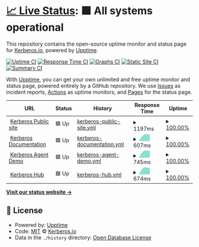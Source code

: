 # [📈 Live Status](https://kerberos..o): <!--live status--> **🟩 All systems operational**

This repository contains the open-source uptime monitor and status page for [Kerberos.io](https://kerberos.io), powered by [Upptime](https://github.com/upptime/upptime).

[![Uptime CI](https://github.com/kerberos-io/upptime/workflows/Uptime%20CI/badge.svg)](https://github.com/kerberos-io/upptime/actions?query=workflow%3A%22Uptime+CI%22)
[![Response Time CI](https://github.com/kerberos-io/upptime/workflows/Response%20Time%20CI/badge.svg)](https://github.com/kerberos-io/upptime/actions?query=workflow%3A%22Response+Time+CI%22)
[![Graphs CI](https://github.com/kerberos-io/upptime/workflows/Graphs%20CI/badge.svg)](https://github.com/kerberos-io/upptime/actions?query=workflow%3A%22Graphs+CI%22)
[![Static Site CI](https://github.com/kerberos-io/upptime/workflows/Static%20Site%20CI/badge.svg)](https://github.com/kerberos-io/upptime/actions?query=workflow%3A%22Static+Site+CI%22)
[![Summary CI](https://github.com/kerberos-io/upptime/workflows/Summary%20CI/badge.svg)](https://github.com/kerberos-io/upptime/actions?query=workflow%3A%22Summary+CI%22)

With [Upptime](https://upptime.js.org), you can get your own unlimited and free uptime monitor and status page, powered entirely by a GitHub repository. We use [Issues](https://github.com/kerberos-io/upptime/issues) as incident reports, [Actions](https://github.com/kerberos-io/upptime/actions) as uptime monitors, and [Pages](https://kerberos..o) for the status page.

<!--start: status pages-->
<!-- This summary is generated by Upptime (https://github.com/upptime/upptime) -->
<!-- Do not edit this manually, your changes will be overwritten -->
<!-- prettier-ignore -->
| URL | Status | History | Response Time | Uptime |
| --- | ------ | ------- | ------------- | ------ |
| <img alt="" src="https://favicons.githubusercontent.com/kerberos.io" height="13"> [Kerberos Public site](https://kerberos.io) | 🟩 Up | [kerberos-public-site.yml](https://github.com/kerberos-io/upptime/commits/HEAD/history/kerberos-public-site.yml) | <details><summary><img alt="Response time graph" src="./graphs/kerberos-public-site/response-time-week.png" height="20"> 1197ms</summary><br><a href="https://status.kerberos.io/history/kerberos-public-site"><img alt="Response time 1197" src="https://img.shields.io/endpoint?url=https%3A%2F%2Fraw.githubusercontent.com%2Fkerberos-io%2Fupptime%2FHEAD%2Fapi%2Fkerberos-public-site%2Fresponse-time.json"></a><br><a href="https://status.kerberos.io/history/kerberos-public-site"><img alt="24-hour response time 1197" src="https://img.shields.io/endpoint?url=https%3A%2F%2Fraw.githubusercontent.com%2Fkerberos-io%2Fupptime%2FHEAD%2Fapi%2Fkerberos-public-site%2Fresponse-time-day.json"></a><br><a href="https://status.kerberos.io/history/kerberos-public-site"><img alt="7-day response time 1197" src="https://img.shields.io/endpoint?url=https%3A%2F%2Fraw.githubusercontent.com%2Fkerberos-io%2Fupptime%2FHEAD%2Fapi%2Fkerberos-public-site%2Fresponse-time-week.json"></a><br><a href="https://status.kerberos.io/history/kerberos-public-site"><img alt="30-day response time 1197" src="https://img.shields.io/endpoint?url=https%3A%2F%2Fraw.githubusercontent.com%2Fkerberos-io%2Fupptime%2FHEAD%2Fapi%2Fkerberos-public-site%2Fresponse-time-month.json"></a><br><a href="https://status.kerberos.io/history/kerberos-public-site"><img alt="1-year response time 1197" src="https://img.shields.io/endpoint?url=https%3A%2F%2Fraw.githubusercontent.com%2Fkerberos-io%2Fupptime%2FHEAD%2Fapi%2Fkerberos-public-site%2Fresponse-time-year.json"></a></details> | <details><summary><a href="https://status.kerberos.io/history/kerberos-public-site">100.00%</a></summary><a href="https://status.kerberos.io/history/kerberos-public-site"><img alt="All-time uptime 100.00%" src="https://img.shields.io/endpoint?url=https%3A%2F%2Fraw.githubusercontent.com%2Fkerberos-io%2Fupptime%2FHEAD%2Fapi%2Fkerberos-public-site%2Fuptime.json"></a><br><a href="https://status.kerberos.io/history/kerberos-public-site"><img alt="24-hour uptime 100.00%" src="https://img.shields.io/endpoint?url=https%3A%2F%2Fraw.githubusercontent.com%2Fkerberos-io%2Fupptime%2FHEAD%2Fapi%2Fkerberos-public-site%2Fuptime-day.json"></a><br><a href="https://status.kerberos.io/history/kerberos-public-site"><img alt="7-day uptime 100.00%" src="https://img.shields.io/endpoint?url=https%3A%2F%2Fraw.githubusercontent.com%2Fkerberos-io%2Fupptime%2FHEAD%2Fapi%2Fkerberos-public-site%2Fuptime-week.json"></a><br><a href="https://status.kerberos.io/history/kerberos-public-site"><img alt="30-day uptime 100.00%" src="https://img.shields.io/endpoint?url=https%3A%2F%2Fraw.githubusercontent.com%2Fkerberos-io%2Fupptime%2FHEAD%2Fapi%2Fkerberos-public-site%2Fuptime-month.json"></a><br><a href="https://status.kerberos.io/history/kerberos-public-site"><img alt="1-year uptime 100.00%" src="https://img.shields.io/endpoint?url=https%3A%2F%2Fraw.githubusercontent.com%2Fkerberos-io%2Fupptime%2FHEAD%2Fapi%2Fkerberos-public-site%2Fuptime-year.json"></a></details>
| <img alt="" src="https://favicons.githubusercontent.com/doc.kerberos.io" height="13"> [Kerberos Documentation](https://doc.kerberos.io) | 🟩 Up | [kerberos-documentation.yml](https://github.com/kerberos-io/upptime/commits/HEAD/history/kerberos-documentation.yml) | <details><summary><img alt="Response time graph" src="./graphs/kerberos-documentation/response-time-week.png" height="20"> 607ms</summary><br><a href="https://status.kerberos.io/history/kerberos-documentation"><img alt="Response time 607" src="https://img.shields.io/endpoint?url=https%3A%2F%2Fraw.githubusercontent.com%2Fkerberos-io%2Fupptime%2FHEAD%2Fapi%2Fkerberos-documentation%2Fresponse-time.json"></a><br><a href="https://status.kerberos.io/history/kerberos-documentation"><img alt="24-hour response time 607" src="https://img.shields.io/endpoint?url=https%3A%2F%2Fraw.githubusercontent.com%2Fkerberos-io%2Fupptime%2FHEAD%2Fapi%2Fkerberos-documentation%2Fresponse-time-day.json"></a><br><a href="https://status.kerberos.io/history/kerberos-documentation"><img alt="7-day response time 607" src="https://img.shields.io/endpoint?url=https%3A%2F%2Fraw.githubusercontent.com%2Fkerberos-io%2Fupptime%2FHEAD%2Fapi%2Fkerberos-documentation%2Fresponse-time-week.json"></a><br><a href="https://status.kerberos.io/history/kerberos-documentation"><img alt="30-day response time 607" src="https://img.shields.io/endpoint?url=https%3A%2F%2Fraw.githubusercontent.com%2Fkerberos-io%2Fupptime%2FHEAD%2Fapi%2Fkerberos-documentation%2Fresponse-time-month.json"></a><br><a href="https://status.kerberos.io/history/kerberos-documentation"><img alt="1-year response time 607" src="https://img.shields.io/endpoint?url=https%3A%2F%2Fraw.githubusercontent.com%2Fkerberos-io%2Fupptime%2FHEAD%2Fapi%2Fkerberos-documentation%2Fresponse-time-year.json"></a></details> | <details><summary><a href="https://status.kerberos.io/history/kerberos-documentation">100.00%</a></summary><a href="https://status.kerberos.io/history/kerberos-documentation"><img alt="All-time uptime 100.00%" src="https://img.shields.io/endpoint?url=https%3A%2F%2Fraw.githubusercontent.com%2Fkerberos-io%2Fupptime%2FHEAD%2Fapi%2Fkerberos-documentation%2Fuptime.json"></a><br><a href="https://status.kerberos.io/history/kerberos-documentation"><img alt="24-hour uptime 100.00%" src="https://img.shields.io/endpoint?url=https%3A%2F%2Fraw.githubusercontent.com%2Fkerberos-io%2Fupptime%2FHEAD%2Fapi%2Fkerberos-documentation%2Fuptime-day.json"></a><br><a href="https://status.kerberos.io/history/kerberos-documentation"><img alt="7-day uptime 100.00%" src="https://img.shields.io/endpoint?url=https%3A%2F%2Fraw.githubusercontent.com%2Fkerberos-io%2Fupptime%2FHEAD%2Fapi%2Fkerberos-documentation%2Fuptime-week.json"></a><br><a href="https://status.kerberos.io/history/kerberos-documentation"><img alt="30-day uptime 100.00%" src="https://img.shields.io/endpoint?url=https%3A%2F%2Fraw.githubusercontent.com%2Fkerberos-io%2Fupptime%2FHEAD%2Fapi%2Fkerberos-documentation%2Fuptime-month.json"></a><br><a href="https://status.kerberos.io/history/kerberos-documentation"><img alt="1-year uptime 100.00%" src="https://img.shields.io/endpoint?url=https%3A%2F%2Fraw.githubusercontent.com%2Fkerberos-io%2Fupptime%2FHEAD%2Fapi%2Fkerberos-documentation%2Fuptime-year.json"></a></details>
| <img alt="" src="https://favicons.githubusercontent.com/demo.kerberos.io" height="13"> [Kerberos Agent Demo](https://demo.kerberos.io) | 🟩 Up | [kerberos-agent-demo.yml](https://github.com/kerberos-io/upptime/commits/HEAD/history/kerberos-agent-demo.yml) | <details><summary><img alt="Response time graph" src="./graphs/kerberos-agent-demo/response-time-week.png" height="20"> 745ms</summary><br><a href="https://status.kerberos.io/history/kerberos-agent-demo"><img alt="Response time 745" src="https://img.shields.io/endpoint?url=https%3A%2F%2Fraw.githubusercontent.com%2Fkerberos-io%2Fupptime%2FHEAD%2Fapi%2Fkerberos-agent-demo%2Fresponse-time.json"></a><br><a href="https://status.kerberos.io/history/kerberos-agent-demo"><img alt="24-hour response time 745" src="https://img.shields.io/endpoint?url=https%3A%2F%2Fraw.githubusercontent.com%2Fkerberos-io%2Fupptime%2FHEAD%2Fapi%2Fkerberos-agent-demo%2Fresponse-time-day.json"></a><br><a href="https://status.kerberos.io/history/kerberos-agent-demo"><img alt="7-day response time 745" src="https://img.shields.io/endpoint?url=https%3A%2F%2Fraw.githubusercontent.com%2Fkerberos-io%2Fupptime%2FHEAD%2Fapi%2Fkerberos-agent-demo%2Fresponse-time-week.json"></a><br><a href="https://status.kerberos.io/history/kerberos-agent-demo"><img alt="30-day response time 745" src="https://img.shields.io/endpoint?url=https%3A%2F%2Fraw.githubusercontent.com%2Fkerberos-io%2Fupptime%2FHEAD%2Fapi%2Fkerberos-agent-demo%2Fresponse-time-month.json"></a><br><a href="https://status.kerberos.io/history/kerberos-agent-demo"><img alt="1-year response time 745" src="https://img.shields.io/endpoint?url=https%3A%2F%2Fraw.githubusercontent.com%2Fkerberos-io%2Fupptime%2FHEAD%2Fapi%2Fkerberos-agent-demo%2Fresponse-time-year.json"></a></details> | <details><summary><a href="https://status.kerberos.io/history/kerberos-agent-demo">100.00%</a></summary><a href="https://status.kerberos.io/history/kerberos-agent-demo"><img alt="All-time uptime 100.00%" src="https://img.shields.io/endpoint?url=https%3A%2F%2Fraw.githubusercontent.com%2Fkerberos-io%2Fupptime%2FHEAD%2Fapi%2Fkerberos-agent-demo%2Fuptime.json"></a><br><a href="https://status.kerberos.io/history/kerberos-agent-demo"><img alt="24-hour uptime 100.00%" src="https://img.shields.io/endpoint?url=https%3A%2F%2Fraw.githubusercontent.com%2Fkerberos-io%2Fupptime%2FHEAD%2Fapi%2Fkerberos-agent-demo%2Fuptime-day.json"></a><br><a href="https://status.kerberos.io/history/kerberos-agent-demo"><img alt="7-day uptime 100.00%" src="https://img.shields.io/endpoint?url=https%3A%2F%2Fraw.githubusercontent.com%2Fkerberos-io%2Fupptime%2FHEAD%2Fapi%2Fkerberos-agent-demo%2Fuptime-week.json"></a><br><a href="https://status.kerberos.io/history/kerberos-agent-demo"><img alt="30-day uptime 100.00%" src="https://img.shields.io/endpoint?url=https%3A%2F%2Fraw.githubusercontent.com%2Fkerberos-io%2Fupptime%2FHEAD%2Fapi%2Fkerberos-agent-demo%2Fuptime-month.json"></a><br><a href="https://status.kerberos.io/history/kerberos-agent-demo"><img alt="1-year uptime 100.00%" src="https://img.shields.io/endpoint?url=https%3A%2F%2Fraw.githubusercontent.com%2Fkerberos-io%2Fupptime%2FHEAD%2Fapi%2Fkerberos-agent-demo%2Fuptime-year.json"></a></details>
| <img alt="" src="https://favicons.githubusercontent.com/app.kerberos.io" height="13"> [Kerberos Hub](https://app.kerberos.io) | 🟩 Up | [kerberos-hub.yml](https://github.com/kerberos-io/upptime/commits/HEAD/history/kerberos-hub.yml) | <details><summary><img alt="Response time graph" src="./graphs/kerberos-hub/response-time-week.png" height="20"> 674ms</summary><br><a href="https://status.kerberos.io/history/kerberos-hub"><img alt="Response time 674" src="https://img.shields.io/endpoint?url=https%3A%2F%2Fraw.githubusercontent.com%2Fkerberos-io%2Fupptime%2FHEAD%2Fapi%2Fkerberos-hub%2Fresponse-time.json"></a><br><a href="https://status.kerberos.io/history/kerberos-hub"><img alt="24-hour response time 674" src="https://img.shields.io/endpoint?url=https%3A%2F%2Fraw.githubusercontent.com%2Fkerberos-io%2Fupptime%2FHEAD%2Fapi%2Fkerberos-hub%2Fresponse-time-day.json"></a><br><a href="https://status.kerberos.io/history/kerberos-hub"><img alt="7-day response time 674" src="https://img.shields.io/endpoint?url=https%3A%2F%2Fraw.githubusercontent.com%2Fkerberos-io%2Fupptime%2FHEAD%2Fapi%2Fkerberos-hub%2Fresponse-time-week.json"></a><br><a href="https://status.kerberos.io/history/kerberos-hub"><img alt="30-day response time 674" src="https://img.shields.io/endpoint?url=https%3A%2F%2Fraw.githubusercontent.com%2Fkerberos-io%2Fupptime%2FHEAD%2Fapi%2Fkerberos-hub%2Fresponse-time-month.json"></a><br><a href="https://status.kerberos.io/history/kerberos-hub"><img alt="1-year response time 674" src="https://img.shields.io/endpoint?url=https%3A%2F%2Fraw.githubusercontent.com%2Fkerberos-io%2Fupptime%2FHEAD%2Fapi%2Fkerberos-hub%2Fresponse-time-year.json"></a></details> | <details><summary><a href="https://status.kerberos.io/history/kerberos-hub">100.00%</a></summary><a href="https://status.kerberos.io/history/kerberos-hub"><img alt="All-time uptime 100.00%" src="https://img.shields.io/endpoint?url=https%3A%2F%2Fraw.githubusercontent.com%2Fkerberos-io%2Fupptime%2FHEAD%2Fapi%2Fkerberos-hub%2Fuptime.json"></a><br><a href="https://status.kerberos.io/history/kerberos-hub"><img alt="24-hour uptime 100.00%" src="https://img.shields.io/endpoint?url=https%3A%2F%2Fraw.githubusercontent.com%2Fkerberos-io%2Fupptime%2FHEAD%2Fapi%2Fkerberos-hub%2Fuptime-day.json"></a><br><a href="https://status.kerberos.io/history/kerberos-hub"><img alt="7-day uptime 100.00%" src="https://img.shields.io/endpoint?url=https%3A%2F%2Fraw.githubusercontent.com%2Fkerberos-io%2Fupptime%2FHEAD%2Fapi%2Fkerberos-hub%2Fuptime-week.json"></a><br><a href="https://status.kerberos.io/history/kerberos-hub"><img alt="30-day uptime 100.00%" src="https://img.shields.io/endpoint?url=https%3A%2F%2Fraw.githubusercontent.com%2Fkerberos-io%2Fupptime%2FHEAD%2Fapi%2Fkerberos-hub%2Fuptime-month.json"></a><br><a href="https://status.kerberos.io/history/kerberos-hub"><img alt="1-year uptime 100.00%" src="https://img.shields.io/endpoint?url=https%3A%2F%2Fraw.githubusercontent.com%2Fkerberos-io%2Fupptime%2FHEAD%2Fapi%2Fkerberos-hub%2Fuptime-year.json"></a></details>

<!--end: status pages-->

[**Visit our status website →**](https://kerberos..o)

## 📄 License

- Powered by: [Upptime](https://github.com/upptime/upptime)
- Code: [MIT](./LICENSE) © [Kerberos.io](https://kerberos.io)
- Data in the `./history` directory: [Open Database License](https://opendatacommons.org/licenses/odbl/1-0/)
